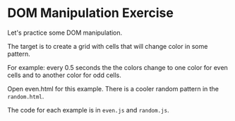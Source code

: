 # DOM Manipulation Exercise

Let's practice some DOM manipulation.

The target is to create a grid with cells that will change color in some pattern.

For example: every 0.5 seconds the the colors change to one color for even cells and to
another color for odd cells.

Open even.html for this example. There is a cooler random pattern in the `random.html`.

The code for each example is in `even.js` and `random.js`.
